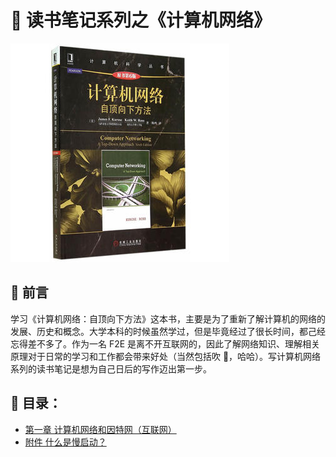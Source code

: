 # 🎉 读书笔记系列之《计算机网络》

![COVER](./images/cover.jpg)

## 🍺 前言

学习《计算机网络：自顶向下方法》这本书，主要是为了重新了解计算机的网络的发展、历史和概念。大学本科的时候虽然学过，但是毕竟经过了很长时间，都己经忘得差不多了。作为一名 F2E 是离不开互联网的，因此了解网络知识、理解相关原理对于日常的学习和工作都会带来好处（当然包括吹 🐂，哈哈）。写计算机网络系列的读书笔记是想为自己日后的写作迈出第一步。

## 🍔 目录：

- [第一章 计算机网络和因特网（互联网）](./chapter_1.md)
- [附件 什么是慢启动？](./chapter_1.md)
